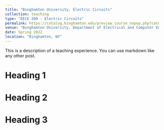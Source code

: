 ```yaml
---
title: "Binghamton University, Electric Circuits"
collection: teaching
type: "EECE 260 - Electric Circuits"
permalink: https://catalog.binghamton.edu/preview_course_nopop.php?catoid=5&coid=34520
venue: "Binghamton University, Department of Electrical and Computer Engineering"
date: Spring 2022
location: "Binghamton, NY"
---
```


This is a description of a teaching experience. You can use markdown like any other post.

Heading 1
======

Heading 2
======

Heading 3
======
